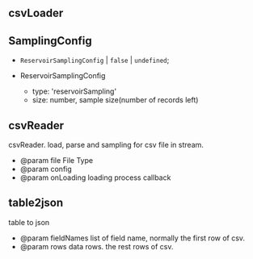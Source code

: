 ## csvLoader

## SamplingConfig
+ `ReservoirSamplingConfig` | `false` | `undefined`;

+ ReservoirSamplingConfig
  + type: 'reservoirSampling'
  + size: number, sample size(number of records left)

## csvReader
csvReader. load, parse and sampling for csv file in stream.
+ @param file File Type
+ @param config 
+ @param onLoading loading process callback

## table2json
table to json
+ @param fieldNames list of field name, normally the first row of csv.
+ @param rows data rows. the rest rows of csv.